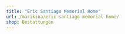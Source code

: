 ```yaml
---
title: "Eric Santiago Memorial Home"
url: /marikina/eric-santiago-memorial-home/
shop: Bestattungen
---
```


